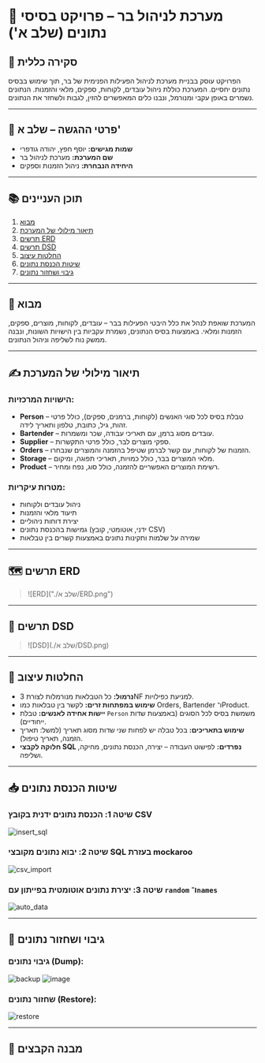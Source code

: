 # 🍻 מערכת לניהול בר – פרויקט בסיסי נתונים (שלב א')

## 📌 סקירה כללית

הפרויקט עוסק בבניית מערכת לניהול הפעילות הפנימית של בר, תוך שימוש בבסיס נתונים יחסיים. המערכת כוללת ניהול עובדים, לקוחות, ספקים, מלאי והזמנות. הנתונים נשמרים באופן עקבי ומנורמל, ונבנו כלים המאפשרים להזין, לגבות ולשחזר את הנתונים.

---

## 🧾 פרטי ההגשה – שלב א'

- **שמות מגישים:** יוסף חפץ, יהודה גודפרי  
- **שם המערכת:** מערכת לניהול בר  
- **היחידה הנבחרת:** ניהול הזמנות וספקים  

---

## 📚 תוכן העניינים

1. [מבוא](#מבוא)  
2. [תיאור מילולי של המערכת](#תיאור-מילולי-של-המערכת)  
3. [תרשים ERD](#תרשים-erd)  
4. [תרשים DSD](#תרשים-dsd)  
5. [החלטות עיצוב](#החלטות-עיצוב)  
6. [שיטות הכנסת נתונים](#שיטות-הכנסת-נתונים)  
7. [גיבוי ושחזור נתונים](#גיבוי-ושחזור-נתונים)  

---

## 🧩 מבוא

המערכת שואפת לנהל את כלל היבטי הפעילות בבר – עובדים, לקוחות, מוצרים, ספקים, הזמנות ומלאי. באמצעות בסיס הנתונים, נשמרת עקביות בין הישויות השונות, ונבנה ממשק נוח לשליפה וניהול הנתונים.

---

## ✍️ תיאור מילולי של המערכת

### הישויות המרכזיות:
- **Person** – טבלת בסיס לכל סוגי האנשים (לקוחות, ברמנים, ספקים), כולל פרטי זהות, גיל, כתובת, טלפון ותאריך לידה.
- **Bartender** – עובדים מסוג ברמן, עם תאריכי עבודה, שכר ומשמרות.
- **Supplier** – ספקי מוצרים לבר, כולל פרטי התקשרות.
- **Orders** – הזמנות של לקוחות, עם קשר לברמן שטיפל בהזמנה והמוצרים שנבחרו.
- **Storage** – מלאי המוצרים בבר, כולל כמויות, תאריכי תפוגה, ומיקום.
- **Product** – רשימת המוצרים האפשריים להזמנה, כולל סוג, נפח ומחיר.

### מטרות עיקריות:
- ניהול עובדים ולקוחות
- תיעוד מלאי והזמנות
- יצירת דוחות ניהוליים
- גמישות בהכנסת נתונים (ידני, אוטומטי, קובץ CSV)
- שמירה על שלמות ותקינות נתונים באמצעות קשרים בין טבלאות

---

## 🗺️ תרשים ERD
  
> ![ERD]("./שלב א/ERD.png")

---

## 🧾 תרשים DSD

> ![DSD](./שלב א/DSD.png)
> 
---

## 🧠 החלטות עיצוב

- **נרמול:** כל הטבלאות מנורמלות לצורת 3NF למניעת כפילויות.
- **שימוש במפתחות זרים:** לקשר בין טבלאות כמו Orders, Bartender ו־Product.
- **יישות אחידה לאנשים:** טבלת `Person` משמשת בסיס לכל הסוגים (באמצעות שדות ייחודיים).
- **שימוש בתאריכים:** בכל טבלה יש לפחות שני שדות מסוג תאריך (למשל: תאריך הזמנה, תאריך טיפול).
- **חלוקה לקבצי SQL נפרדים:** לפישוט העבודה – יצירה, הכנסת נתונים, מחיקה, ושליפה.

---

## 📥 שיטות הכנסת נתונים

### שיטה 1: הכנסת נתונים ידנית בקובץ CSV  
![insert_sql](./Screenshots/CSV.png)

### שיטה 2: יבוא נתונים מקובצי SQL בעזרת mockaroo  
![csv_import](./Screenshots/mockaroo.png)

### שיטה 3: יצירת נתונים אוטומטית בפייתון עם `random` ו־`names`  
![auto_data](./Screenshots/python.png)

---

## 💾 גיבוי ושחזור נתונים

### גיבוי נתונים (Dump):
![backup](./backup2)
![image](./Screenshots/backup.png)

### שחזור נתונים (Restore):
![restore](screenshots/restore_sql_dump.png)

---

## 📁 מבנה הקבצים

